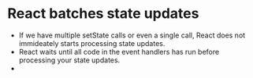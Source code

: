 # React batches state updates 

- If we have multiple setState calls or even a single call, React does not immideately starts processing state updates.
- React waits until all code in the event handlers has run before processing your state updates.
- 
